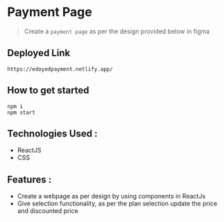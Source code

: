 # Payment Page
> Create a `payment page` as per the design provided below in figma 

## Deployed Link
```
https://edoyodpayment.netlify.app/
```

## How to get started
```
npm i
npm start
```

## Technologies Used :

- ReactJS 
- CSS


## Features :
- Create a webpage as per design by using components in ReactJs 
- Give selection functionality, as per the plan selection update the price and discounted price 
